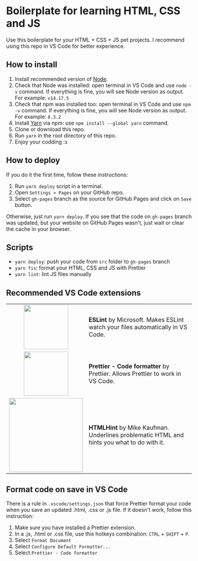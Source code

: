 # Boilerplate for learning HTML, CSS and JS

Use this boilerplate for your HTML + CSS + JS pet projects. I recommend using this repo in VS Code for better experience.

## How to install

1. Install recommended version of [Node](https://nodejs.org/).
2. Check that Node was installed: open terminal in VS Code and use `node -v` command. If everything is fine, you will see Node version as output. For example: `v14.17.5`
3. Check that npm was installed too: open terminal in VS Code and use `npm -v` command. If everything is fine, you will see Node version as output. For example: `8.3.2`
4. Install [Yarn](https://classic.yarnpkg.com/lang/en/docs/install/#windows-stable) via npm: use `npm install --global yarn` command.
5. Clone or download this repo.
6. Run `yarn` in the root directory of this repo.
7. Enjoy your codding :з

## How to deploy

If you do it the first time, follow these instructions:

1. Run `yarn deploy` script in a terminal.
2. Open `Settings > Pages` on your GitHub repo.
3. Select `gh-pages` branch as the source for GitHub Pages and click on `Save` button.

Otherwise, just run `yarn deploy`. If you see that the code on `gh-pages` branch was updated, but your website on GitHub Pages wasn't, just wait or clear the cache in your browser.

## Scripts

-   `yarn deploy`: push your code from `src` folder to `gh-pages` branch
-   `yarn fix`: format your HTML, CSS and JS with Prettier
-   `yarn lint`: lint JS files manually

## Recommended VS Code extensions

<table>
    <tbody>
        <tr>
            <td style="text-align: center" align="center">
                <img style="width: 120px" src="https://dbaeumer.gallerycdn.vsassets.io/extensions/dbaeumer/vscode-eslint/2.2.3/1642067257652/Microsoft.VisualStudio.Services.Icons.Default">
            </td>
            <td>
                <b>ESLint</b> by Microsoft. Makes ESLint watch your files automatically in VS Code.
            </td>
        </tr>
        <tr>
            <td style="text-align: center" align="center">
                <img style="width: 120px" src="https://esbenp.gallerycdn.vsassets.io/extensions/esbenp/prettier-vscode/9.5.0/1648513363698/Microsoft.VisualStudio.Services.Icons.Default">
            </td>
            <td>
                <b>Prettier - Code formatter</b> by Prettier. Allows Prettier to work in VS Code.
            </td>
        </tr>
        <tr>
            <td style="text-align: center">
                <img style="width: 200px" src="https://mkaufman.gallerycdn.vsassets.io/extensions/mkaufman/htmlhint/0.10.0/1601775133813/Microsoft.VisualStudio.Services.Icons.Default">
            </td>
            <td>
                <b>HTMLHint</b> by Mike Kaufman. Underlines problematic HTML and hints you what to do with it. 
            </td>
        </tr>
    </tbody>
</table>

## Format code on save in VS Code

There is a rule in `.vscode/settings.json` that force Prettier format your code when you save an updated .html, .css or .js file. If it doesn't work, follow this instruction:

1. Make sure you have installed a Prettier extension.
2. In a .js, .html or .css file, use this hotkeys combination: `CTRL` + `SHIFT` + `P`.
3. Select `Format Document`
4. Select `Configure Default Formatter...`
5. Select `Prettier - Code formatter`
